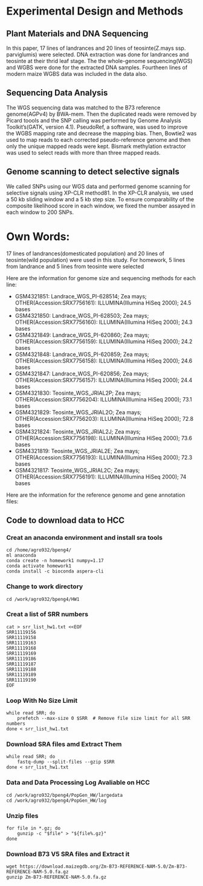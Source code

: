 # Experimental Design and Methods

## Plant Materials and DNA Sequencing

In this paper, 17 lines of landrances and 20 lines of teosinte(Z.mays
ssp. parviglumis) were selected. DNA extraction was done for landrances
and teosinte at their thrid leaf stage. The the whole-genome
sequencing(WGS) and WGBS were done for the extracted DNA samples.
Fourtheen lines of modern maize WGBS data was included in the data also.

## Sequencing Data Analysis

The WGS sequencing data was matched to the B73 reference genome(AGPv4)
by BWA-mem. Then the duplicated reads were removed by Picard toools and
the SNP calling was performed by Genome Analysis Toolkit’s(GATK, version
4.1). PseudoRef, a software, was used to improve the WGBS mapping rate
and decrease the mapping bias. Then, Bowtie2 was used to map reads to
each corrected pseudo-reference genome and then only the unique mapped
reads were kept. Bismark methylation extractor was used to select reads
with more than three mapped reads.

## Genome scanning to detect selective signals

We called SNPs using our WGS data and performed genome scanning for
selective signals using XP-CLR method81. In the XP-CLR analysis, we used
a 50 kb sliding window and a 5 kb step size. To ensure comparability of
the composite likelihood score in each window, we fixed the number
assayed in each window to 200 SNPs.

# Own Words:

17 lines of landrances(domesticated population) and 20 lines of
teosinte(wild population) were used in this study. For homework, 5 lines
from landrance and 5 lines from teosinte were selected

Here are the information for genome size and sequencing methods for each
line:

-   GSM4321851: Landrace\_WGS\_PI-628514; Zea mays;
    OTHER(Accession:SRX7756161): ILLUMINA(Illumina HiSeq 2000); 24.5
    bases
-   GSM4321850: Landrace\_WGS\_PI-628503; Zea mays;
    OTHER(Accession:SRX7756160): ILLUMINA(Illumina HiSeq 2000); 24.3
    bases
-   GSM4321849: Landrace\_WGS\_PI-620860; Zea mays;
    OTHER(Accession:SRX7756159): ILLUMINA(Illumina HiSeq 2000); 24.2
    bases
-   GSM4321848: Landrace\_WGS\_PI-620859; Zea mays;
    OTHER(Accession:SRX7756158): ILLUMINA(Illumina HiSeq 2000); 24.6
    bases
-   GSM4321847: Landrace\_WGS\_PI-620856; Zea mays;
    OTHER(Accession:SRX7756157): ILLUMINA(Illumina HiSeq 2000); 24.4
    bases
-   GSM4321830: Teosinte\_WGS\_JRIAL2P; Zea mays;
    OTHER(Accession:SRX7756204): ILLUMINA(Illumina HiSeq 2000); 73.1
    bases
-   GSM4321829: Teosinte\_WGS\_JRIAL2O; Zea mays;
    OTHER(Accession:SRX7756203): ILLUMINA(Illumina HiSeq 2000); 72.8
    bases
-   GSM4321824: Teosinte\_WGS\_JRIAL2J; Zea mays;
    OTHER(Accession:SRX7756198): ILLUMINA(Illumina HiSeq 2000); 73.6
    bases
-   GSM4321819: Teosinte\_WGS\_JRIAL2E; Zea mays;
    OTHER(Accession:SRX7756193): ILLUMINA(Illumina HiSeq 2000); 72.3
    bases
-   GSM4321817: Teosinte\_WGS\_JRIAL2C; Zea mays;
    OTHER(Accession:SRX7756191): ILLUMINA(Illumina HiSeq 2000); 74 bases

Here are the information for the reference genome and gene annotation
files:

## Code to download data to HCC

### Creat an anaconda environment and install sra tools

    cd /home/agro932/bpeng4/
    ml anaconda
    conda create -n homework1 numpy=1.17       
    conda activate homework1 
    conda install -c bioconda aspera-cli

### Change to work directory

    cd /work/agro932/bpeng4/HW1

### Creat a list of SRR numbers

    cat > srr_list_hw1.txt <<EOF
    SRR11119156
    SRR11119158
    SRR11119163
    SRR11119168
    SRR11119169
    SRR11119186
    SRR11119187
    SRR11119188
    SRR11119189
    SRR11119190
    EOF

### Loop With No Size Limit

    while read SRR; do
        prefetch --max-size 0 $SRR  # Remove file size limit for all SRR numbers
    done < srr_list_hw1.txt

### Download SRA files amd Extract Them

    while read SRR; do
        fastq-dump --split-files --gzip $SRR
    done < srr_list_hw1.txt

### Data and Data Processing Log Avaliable on HCC

    cd /work/agro932/bpeng4/PopGen_HW/largedata
    cd /work/agro932/bpeng4/PopGen_HW/log

### Unzip files

    for file in *.gz; do
        gunzip -c "$file" > "${file%.gz}"
    done

### Download B73 V5 SRA files and Extract it

    wget https://download.maizegdb.org/Zm-B73-REFERENCE-NAM-5.0/Zm-B73-REFERENCE-NAM-5.0.fa.gz
    gunzip Zm-B73-REFERENCE-NAM-5.0.fa.gz
